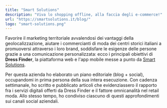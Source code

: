 ```yaml
---
title: "Smart Solutions"
description: "Viva lo shopping offline, alla faccia degli e-commerce!"
url: "https://smartsolutions.it/blog/"
logo: "smart-solutions.png"
---
```


Favorire il marketing territoriale avvalendosi dei vantaggi della geolocalizzazione, aiutare i commercianti di moda dei centri storici italiani a promuoversi attraverso i loro brand, soddisfare le esigenze delle persone grazie a una comunicazione personalizzata: ecco i principali obiettivi di **Dress Finder**, la piattaforma web e l'app mobile messe a punto da [Smart Solutions](https://smartsolutions.it).

Per questa azienda ho elaborato un piano editoriale (blog + social), occupandomi in prima persona della sua intera esecuzione.
Con cadenza settimanale, ho scritto e pubblicato articoli che evidenziassero il rapporto fra i servizi digitali offerti da Dress Finder e il fattore omnicanalità nel retail moda.
Allo stesso tempo, ho condiviso ciascuno di questi approfondimenti sui canali social aziendali.
